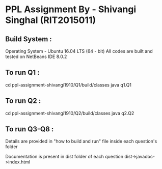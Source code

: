 # PPL Assignment By - Shivangi Singhal (RIT2015011)

## Build System :  
Operating System - Ubuntu 16.04 LTS (64 - bit)
All codes are built and tested on NetBeans IDE 8.0.2

## To run Q1 :
cd ppl-assignment-shivangi1910/Q1/build/classes
java q1.Q1

## To run Q2 :
cd ppl-assignment-shivangi1910/Q2/build/classes
java q2.Q2

## To run Q3-Q8 :
Details are provided in "how to build and run" file inside each question's folder

Documentation is present in dist folder of each question dist->javadoc->index.html
